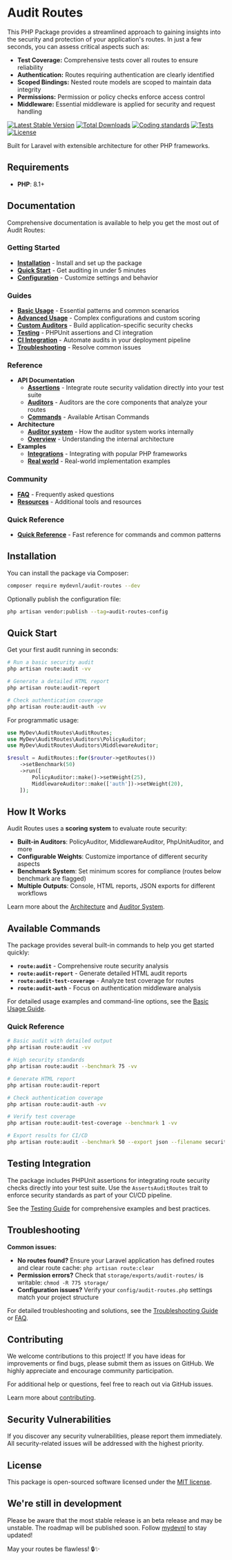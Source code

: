 # Audit Routes

This PHP Package provides a streamlined approach to gaining insights into the security and protection of your application's routes. In just a few seconds, you can assess critical aspects such as:

- **Test Coverage:** Comprehensive tests cover all routes to ensure reliability
- **Authentication:** Routes requiring authentication are clearly identified
- **Scoped Bindings:** Nested route models are scoped to maintain data integrity
- **Permissions:** Permission or policy checks enforce access control
- **Middleware:** Essential middleware is applied for security and request handling

[![Latest Stable Version](https://poser.pugx.org/mydevnl/audit-routes/v/stable)](https://packagist.org/packages/mydevnl/audit-routes)
[![Total Downloads](https://poser.pugx.org/mydevnl/audit-routes/downloads)](https://packagist.org/packages/mydevnl/audit-routes)
[![Coding standards](https://github.com/mydevnl/audit-routes/actions/workflows/coding-standards.yml/badge.svg)](https://github.com/mydevnl/audit-routes/actions/workflows/coding-standards.yml)
[![Tests](https://github.com/mydevnl/audit-routes/actions/workflows/run-tests.yml/badge.svg)](https://github.com/mydevnl/audit-routes/actions/workflows/run-tests.yml)
[![License](https://poser.pugx.org/mydevnl/audit-routes/license)](https://packagist.org/packages/mydevnl/audit-routes)

Built for Laravel with extensible architecture for other PHP frameworks.

## Requirements

- **PHP**: 8.1+

## Documentation

Comprehensive documentation is available to help you get the most out of Audit Routes:

### Getting Started
- **[Installation](docs/getting-started/installation.md)** - Install and set up the package
- **[Quick Start](docs/getting-started/quick-start.md)** - Get auditing in under 5 minutes
- **[Configuration](docs/getting-started/configuration.md)** - Customize settings and behavior

### Guides
- **[Basic Usage](docs/guides/basic-usage.md)** - Essential patterns and common scenarios
- **[Advanced Usage](docs/guides/advanced-usage.md)** - Complex configurations and custom scoring
- **[Custom Auditors](docs/guides/custom-auditors.md)** - Build application-specific security checks
- **[Testing](docs/guides/testing.md)** - PHPUnit assertions and CI integration
- **[CI Integration](docs/guides/ci-integration.md)** - Automate audits in your deployment pipeline
- **[Troubleshooting](docs/guides/troubleshooting.md)** - Resolve common issues

### Reference
- **API Documentation**
  - **[Assertions](docs/reference/api/assertions.md)** - Integrate route security validation directly into your test suite
  - **[Auditors](docs/reference/api/auditors.md)** - Auditors are the core components that analyze your routes
  - **[Commands](docs/reference/api/commands.md)** - Available Artisan Commands
- **Architecture**
  - **[Auditor system](docs/reference/architecture/auditor-system.md)** - How the auditor system works internally
  - **[Overview](docs/reference/architecture/overview.md)** - Understanding the internal architecture
- **Examples**
  - **[Integrations](docs/reference/examples/integrations.md)** -  Integrating with popular PHP frameworks
  - **[Real world](docs/reference/examples/real-world.md)** -  Real-world implementation examples

### Community
- **[FAQ](docs/community/faq.md)** - Frequently asked questions
- **[Resources](docs/community/resources.md)** - Additional tools and resources

### Quick Reference
- **[Quick Reference](docs/quick-reference.md)** - Fast reference for commands and common patterns

## Installation

You can install the package via Composer:

```bash
composer require mydevnl/audit-routes --dev
```

Optionally publish the configuration file:

```bash
php artisan vendor:publish --tag=audit-routes-config
```

## Quick Start

Get your first audit running in seconds:

```bash
# Run a basic security audit
php artisan route:audit -vv

# Generate a detailed HTML report
php artisan route:audit-report

# Check authentication coverage
php artisan route:audit-auth -vv
```

For programmatic usage:

```php
use MyDev\AuditRoutes\AuditRoutes;
use MyDev\AuditRoutes\Auditors\PolicyAuditor;
use MyDev\AuditRoutes\Auditors\MiddlewareAuditor;

$result = AuditRoutes::for($router->getRoutes())
    ->setBenchmark(50)
    ->run([
        PolicyAuditor::make()->setWeight(25),
        MiddlewareAuditor::make(['auth'])->setWeight(20),
    ]);
```

## How It Works

Audit Routes uses a **scoring system** to evaluate route security:

- **Built-in Auditors**: PolicyAuditor, MiddlewareAuditor, PhpUnitAuditor, and more
- **Configurable Weights**: Customize importance of different security aspects
- **Benchmark System**: Set minimum scores for compliance (routes below benchmark are flagged)
- **Multiple Outputs**: Console, HTML reports, JSON exports for different workflows

Learn more about the [Architecture](docs/reference/architecture/overview.md) and [Auditor System](docs/reference/architecture/auditor-system.md).

## Available Commands

The package provides several built-in commands to help you get started quickly:

- **`route:audit`** - Comprehensive route security analysis
- **`route:audit-report`** - Generate detailed HTML audit reports
- **`route:audit-test-coverage`** - Analyze test coverage for routes
- **`route:audit-auth`** - Focus on authentication middleware analysis

For detailed usage examples and command-line options, see the [Basic Usage Guide](docs/guides/basic-usage.md#command-line-options).

### Quick Reference

```bash
# Basic audit with detailed output
php artisan route:audit -vv

# High security standards
php artisan route:audit --benchmark 75 -vv

# Generate HTML report
php artisan route:audit-report

# Check authentication coverage
php artisan route:audit-auth -vv

# Verify test coverage
php artisan route:audit-test-coverage --benchmark 1 -vv

# Export results for CI/CD
php artisan route:audit --benchmark 50 --export json --filename security-audit.json
```

## Testing Integration

The package includes PHPUnit assertions for integrating route security checks directly into your test suite. Use the `AssertsAuditRoutes` trait to enforce security standards as part of your CI/CD pipeline.

See the [Testing Guide](docs/guides/testing.md) for comprehensive examples and best practices.

## Troubleshooting

**Common issues:**
- **No routes found?** Ensure your Laravel application has defined routes and clear route cache: `php artisan route:clear`
- **Permission errors?** Check that `storage/exports/audit-routes/` is writable: `chmod -R 775 storage/`
- **Configuration issues?** Verify your `config/audit-routes.php` settings match your project structure

For detailed troubleshooting and solutions, see the [Troubleshooting Guide](docs/guides/troubleshooting.md) or [FAQ](docs/community/faq.md).

## Contributing

We welcome contributions to this project! If you have ideas for improvements or find bugs, please submit them as issues on GitHub. We highly appreciate and encourage community participation.

For additional help or questions, feel free to reach out via GitHub issues.

Learn more about [contributing](CONTRIBUTING.md).

## Security Vulnerabilities

If you discover any security vulnerabilities, please report them immediately. All security-related issues will be addressed with the highest priority.

## License

This package is open-sourced software licensed under the [MIT license](LICENSE.md).

## We're still in development

Please be aware that the most stable release is an beta release and may be unstable.
The roadmap will be published soon. Follow [mydevnl](https://github.com/mydevnl) to stay updated!

May your routes be flawless! 🔒✨
